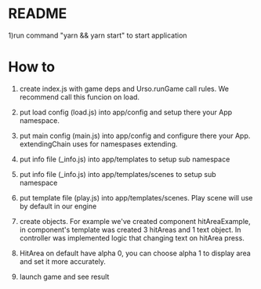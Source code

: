 # README #

1)run command "yarn && yarn start" to start application

# How to #

1) create index.js with game deps and Urso.runGame call rules.
We recommend call this funcion on load.

2) put load config (load.js) into app/config and setup there your App namespace.

3) put main config (main.js) into app/config and configure there your App.
extendingChain uses for namespases extending.

4) put info file (_info.js) into app/templates to setup sub namespace

5) put info file (_info.js) into app/templates/scenes to setup sub namespace

6) put template file (play.js) into app/templates/scenes.
Play scene will use by default in our engine

7) create objects. For example we've created component hitAreaExample, in component's
template was created 3 hitAreas and 1 text object. In controller was implemented logic
that changing text on hitArea press.

8) HitArea on default have alpha 0, you can choose alpha 1 to display area and set it more accurately.

9) launch game and see result
